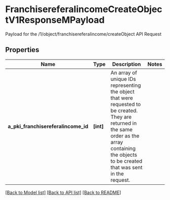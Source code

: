 # FranchisereferalincomeCreateObjectV1ResponseMPayload

Payload for the /1/object/franchisereferalincome/createObject API Request
## Properties
Name | Type | Description | Notes
------------ | ------------- | ------------- | -------------
**a_pki_franchisereferalincome_id** | **[int]** | An array of unique IDs representing the object that were requested to be created.  They are returned in the same order as the array containing the objects to be created that was sent in the request. | 

[[Back to Model list]](../README.md#documentation-for-models) [[Back to API list]](../README.md#documentation-for-api-endpoints) [[Back to README]](../README.md)


